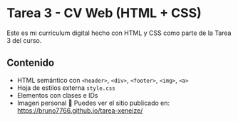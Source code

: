 # Tarea 3 - CV Web (HTML + CSS)

Este es mi currículum digital hecho con HTML y CSS como parte de la Tarea 3 del curso.

## Contenido

- HTML semántico con `<header>`, `<div>`, `<footer>`, `<img>`, `<a>`
- Hoja de estilos externa `style.css`
- Elementos con clases e IDs
- Imagen personal
🔗 Puedes ver el sitio publicado en:
https://bruno7766.github.io/tarea-xeneize/

